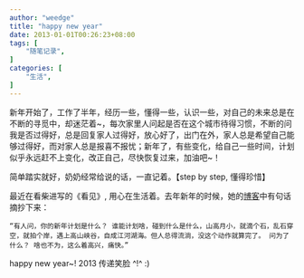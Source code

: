 ```yaml
---
author: "weedge"
title: "happy new year"
date: 2013-01-01T00:26:23+08:00
tags: [
	"随笔记录",
]
categories: [
	"生活",
]
---
```

   新年开始了，工作了半年，经历一些，懂得一些，认识一些，对自己的未来总是在不断的寻觅中，却迷茫着~，每次家里人问起是否在这个城市待得习惯，不断的问我是否过得好，总是回复家人过得好，放心好了，出门在外，家人总是希望自己能够过得好，而对家人总是报喜不报忧；新年了，有些变化，给自己一些时间，计划似乎永远赶不上变化，改正自己，尽快恢复过来，加油吧~！

  简单踏实就好，奶奶经常给说的话，一直记着。【step by step, 懂得珍惜】

<!--more-->
最近在看柴进写的《看见》, 用心在生活着。去年新年的时候，她的[博客](http://blog.sina.com.cn/chjguancha)中有句话摘抄下来：

`“有人问，你的新年计划是什么？
  谁能计划啥，碰到什么是什么，山高月小，就滴个石，乱石穿空，就拍个岸，遇上高山峡谷，自成江河湖海。但人总得流淌，没这个动作就算完了。
  问为了什么？
  啥也不为，这么着高兴，痛快。”`  

  happy new year~! 2013 传递笑脸 ^!^  :) 
